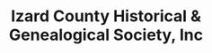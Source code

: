 ---
layout: repo
title: "Izard County Historical & Genealogical Society, Inc"
id: 1464
permalink: repos/1464/
---